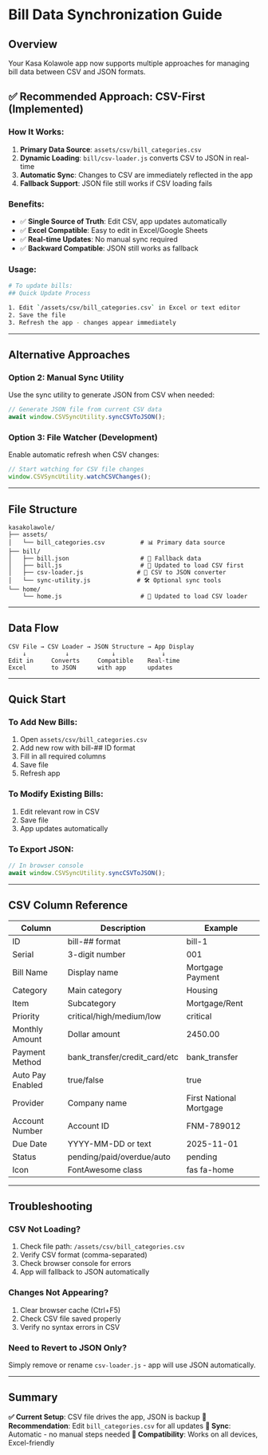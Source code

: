 # Bill Data Synchronization Guide

## Overview
Your Kasa Kolawole app now supports multiple approaches for managing bill data between CSV and JSON formats.

## ✅ **Recommended Approach: CSV-First (Implemented)**

### How It Works:
1. **Primary Data Source**: `assets/csv/bill_categories.csv` 
2. **Dynamic Loading**: `bill/csv-loader.js` converts CSV to JSON in real-time
3. **Automatic Sync**: Changes to CSV are immediately reflected in the app
4. **Fallback Support**: JSON file still works if CSV loading fails

### Benefits:
- ✅ **Single Source of Truth**: Edit CSV, app updates automatically
- ✅ **Excel Compatible**: Easy to edit in Excel/Google Sheets
- ✅ **Real-time Updates**: No manual sync required
- ✅ **Backward Compatible**: JSON still works as fallback

### Usage:
```bash
# To update bills:
## Quick Update Process

1. Edit `/assets/csv/bill_categories.csv` in Excel or text editor
2. Save the file
3. Refresh the app - changes appear immediately
```

---

## Alternative Approaches

### Option 2: Manual Sync Utility
Use the sync utility to generate JSON from CSV when needed:

```javascript
// Generate JSON file from current CSV data
await window.CSVSyncUtility.syncCSVToJSON();
```

### Option 3: File Watcher (Development)
Enable automatic refresh when CSV changes:

```javascript
// Start watching for CSV file changes
window.CSVSyncUtility.watchCSVChanges();
```

---

## File Structure

```
kasakolawole/
├── assets/
│   └── bill_categories.csv          # 📊 Primary data source
├── bill/
│   ├── bill.json                    # 📄 Fallback data
│   ├── bill.js                      # 🔄 Updated to load CSV first
│   ├── csv-loader.js               # 🔧 CSV to JSON converter
│   └── sync-utility.js             # 🛠️ Optional sync tools
└── home/
    └── home.js                      # 📱 Updated to load CSV loader
```

---

## Data Flow

```
CSV File → CSV Loader → JSON Structure → App Display
    ↓           ↓            ↓             ↓
Edit in     Converts     Compatible    Real-time
Excel       to JSON      with app      updates
```

---

## Quick Start

### To Add New Bills:
1. Open `assets/csv/bill_categories.csv`
2. Add new row with bill-## ID format
3. Fill in all required columns
4. Save file
5. Refresh app

### To Modify Existing Bills:
1. Edit relevant row in CSV
2. Save file  
3. App updates automatically

### To Export JSON:
```javascript
// In browser console
await window.CSVSyncUtility.syncCSVToJSON();
```

---

## CSV Column Reference

| Column | Description | Example |
|--------|-------------|---------|
| ID | bill-## format | bill-1 |
| Serial | 3-digit number | 001 |
| Bill Name | Display name | Mortgage Payment |
| Category | Main category | Housing |
| Item | Subcategory | Mortgage/Rent |
| Priority | critical/high/medium/low | critical |
| Monthly Amount | Dollar amount | 2450.00 |
| Payment Method | bank_transfer/credit_card/etc | bank_transfer |
| Auto Pay Enabled | true/false | true |
| Provider | Company name | First National Mortgage |
| Account Number | Account ID | FNM-789012 |
| Due Date | YYYY-MM-DD or text | 2025-11-01 |
| Status | pending/paid/overdue/auto | pending |
| Icon | FontAwesome class | fas fa-home |

---

## Troubleshooting

### CSV Not Loading?
1. Check file path: `/assets/csv/bill_categories.csv`
2. Verify CSV format (comma-separated)
3. Check browser console for errors
4. App will fallback to JSON automatically

### Changes Not Appearing?
1. Clear browser cache (Ctrl+F5)
2. Check CSV file saved properly
3. Verify no syntax errors in CSV

### Need to Revert to JSON Only?
Simply remove or rename `csv-loader.js` - app will use JSON automatically.

---

## Summary

**✅ Current Setup**: CSV file drives the app, JSON is backup
**🎯 Recommendation**: Edit `bill_categories.csv` for all updates
**🔧 Sync**: Automatic - no manual steps needed
**📱 Compatibility**: Works on all devices, Excel-friendly